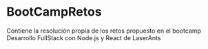# BootCampRetos
Contiene la resolución propia de los retos propuesto en el bootcamp Desarrollo FullStack con Node.js y React de LaserAnts

